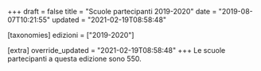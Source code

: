 +++
draft = false
title = "Scuole partecipanti 2019-2020"
date = "2019-08-07T10:21:55"
updated = "2021-02-19T08:58:48"

[taxonomies]
edizioni = ["2019-2020"]

[extra]
override_updated = "2021-02-19T08:58:48"
+++
Le scuole partecipanti a questa edizione sono 550.
